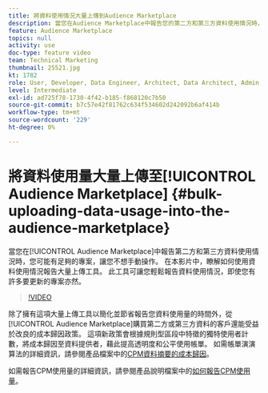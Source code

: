 ```yaml
---
title: 將資料使用情況大量上傳到Audience Marketplace
description: 當您在Audience Marketplace中報告您的第二方和第三方資料使用情況時，您可能擁有足夠的專案，讓您不想手動操作。 在本影片中，您將會瞭解如何使用資料使用情況報告大量上傳工具，以便即使有許多專案要更新，也能輕鬆報告資料使用情況。
feature: Audience Marketplace
topics: null
activity: use
doc-type: feature video
team: Technical Marketing
thumbnail: 25521.jpg
kt: 1782
role: User, Developer, Data Engineer, Architect, Data Architect, Admin, Leader
level: Intermediate
exl-id: ad725f78-1730-4f42-b185-f868120c7b50
source-git-commit: b7c57e42f81762c634f534602d242092b6af414b
workflow-type: tm+mt
source-wordcount: '229'
ht-degree: 0%

---
```


# 將資料使用量大量上傳至[!UICONTROL Audience Marketplace] {#bulk-uploading-data-usage-into-the-audience-marketplace}

當您在[!UICONTROL Audience Marketplace]中報告第二方和第三方資料使用情況時，您可能有足夠的專案，讓您不想手動操作。 在本影片中，瞭解如何使用資料使用情況報告大量上傳工具。 此工具可讓您輕鬆報告資料使用情況，即使您有許多要更新的專案亦然。

>[!VIDEO](https://video.tv.adobe.com/v/25521/?quality=12)

除了擁有這項大量上傳工具以簡化並節省報告您資料使用量的時間外，從[!UICONTROL Audience Marketplace]購買第二方或第三方資料的客戶還能受益於改良的成本歸因政策。 這項新政策會根據規則型區段中特徵的獨特使用者計數，將成本歸因至資料提供者，藉此提高透明度和公平使用帳單。
如需帳單演演算法的詳細資訊，請參閱產品檔案中的[CPM資料摘要的成本歸因](https://experiencecloud.adobe.com/resources/help/en_US/aam/marketplace_cpm_billing.html)。

如需報告CPM使用量的詳細資訊，請參閱產品說明檔案中的[如何報告CPM使用量](https://experiencecloud.adobe.com/resources/help/en_US/aam/t_marketplace_report_cpm_usage.html)。
